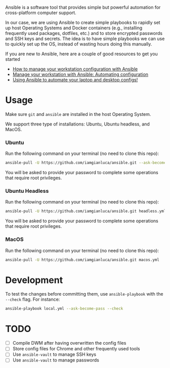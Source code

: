 Ansible is a software tool that provides simple but powerful automation for cross-platform computer support. 

In our case, we are using Ansible to create simple playbooks to rapidly set up host Operating Systems and Docker containers (e.g., installing frequently used packages, dotfiles, etc.) and to store encrypted passwords and SSH keys and secrets. The idea is to have simple playbooks we can use to quickly set up the OS, instead of wasting hours doing this manually.

If you are new to Ansible, here are a couple of good resources to get you started

- [How to manage your workstation configuration with Ansible](https://opensource.com/article/18/3/manage-workstation-ansible)
- [Manage your workstation with Ansible: Automating configuration](https://opensource.com/article/18/3/manage-your-workstation-configuration-ansible-part-2#:~:text=Ansible%20is%20an%20amazing%20automation,the%20focus%20of%20this%20series.)
- [Using Ansible to automate your laptop and desktop configs!](https://www.youtube.com/watch?v=gIDywsGBqf4&list=WL&index=34&t=1805s)

# Usage

Make sure `git` and `ansible` are installed in the host Operating System.

We support three type of installations: Ubuntu, Ubuntu headless, and MacOS.

### Ubuntu

Run the following command on your terminal (no need to clone this repo):

```bash
ansible-pull -U https://github.com/iamgianluca/ansible.git --ask-become-pass
```

You will be asked to provide your password to complete some operations that require root privileges.

### Ubuntu Headless

Run the following command on your terminal (no need to clone this repo):

```bash
ansible-pull -U https://github.com/iamgianluca/ansible.git headless.yml --ask-become-pass
```

You will be asked to provide your password to complete some operations that require root privileges.

### MacOS 

Run the following command on your terminal (no need to clone this repo):

```bash
ansible-pull -U https://github.com/iamgianluca/ansible.git macos.yml
```

# Development

To test the changes before committing them, use `ansible-playbook` with the `--check` flag. For instance:

```bash
ansible-playbook local.yml --ask-become-pass --check
```

# TODO

- [ ] Compile DWM after having overwritten the config files
- [ ] Store config files for Chrome and other frequently used tools
- [ ] Use `ansible-vault` to manage SSH keys
- [ ] Use `ansible-vault` to manage passwords
